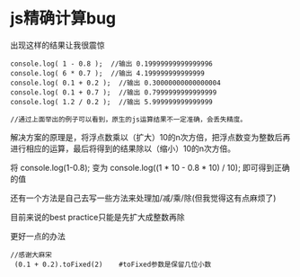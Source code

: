 # js精确计算bug

出现这样的结果让我很震惊

~~~~
console.log( 1 - 0.8 );  //输出 0.19999999999999996 
console.log( 6 * 0.7 );  //输出 4.199999999999999 
console.log( 0.1 + 0.2 );  //输出 0.30000000000000004 
console.log( 0.1 + 0.7 );  //输出 0.7999999999999999 
console.log( 1.2 / 0.2 );  //输出 5.999999999999999 

//通过上面举出的例子可以看到，原生的js运算结果不一定准确，会丢失精度。 

~~~~

解决方案的原理是，将浮点数乘以（扩大）10的n次方倍，把浮点数变为整数后再进行相应的运算，最后将得到的结果除以（缩小）10的n次方倍。 

将 console.log(1-0.8);  变为 console.log((1 * 10 - 0.8 * 10) / 10); 即可得到正确的值

还有一个方法是自己去写一些方法来处理加/减/乘/除(但我觉得这有点麻烦了)
 
 目前来说的best practice只能是先扩大成整数再除
 
 更好一点的办法
 
 ~~~~
 //感谢大麻宋
  (0.1 + 0.2).toFixed(2)    #toFixed参数是保留几位小数
  
 ~~~~
